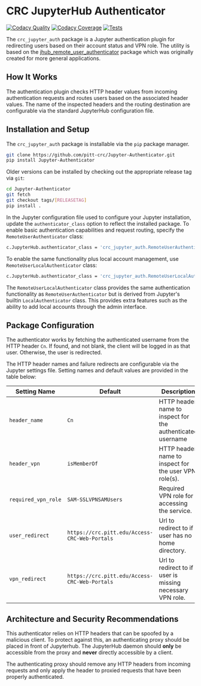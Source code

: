 # CRC JupyterHub Authenticator

[![Codacy Quality](https://app.codacy.com/project/badge/Grade/5e1a00bf8dbe4daf8275fc88ce748ea6)](https://www.codacy.com?utm_source=github.com&amp;utm_medium=referral&amp;utm_content=pitt-crc/Jupyter-Authenticator&amp;utm_campaign=Badge_Grade)
[![Codacy Coverage](https://app.codacy.com/project/badge/Coverage/5e1a00bf8dbe4daf8275fc88ce748ea6)](https://www.codacy.com/gh/pitt-crc/Jupyter-Authenticator/dashboard?utm_source=github.com&utm_medium=referral&utm_content=pitt-crc/Jupyter-Authenticator&utm_campaign=Badge_Coverage)
[![Tests](https://github.com/pitt-crc/Jupyter-Authenticator/actions/workflows/Unittests.yml/badge.svg)](https://github.com/pitt-crc/Jupyter-Authenticator/actions/workflows/Unittests.yml)

The `crc_jupyter_auth` package is a Jupyter authentication plugin for redirecting users
based on their account status and VPN role.  The utility is based on the
[jhub_remote_user_authenticator](https://github.com/cwaldbieser/jhub_remote_user_authenticator)
package which was originally created for more general applications.

## How It Works

The authentication plugin checks HTTP header values from incoming authentication
requests and routes users based on the associated header values. The name of the inspected
headers and the routing destination are configurable via the standard JupyterHub
configuration file.

## Installation and Setup

The `crc_jupyter_auth` package is installable via the `pip` package manager.

```bash
git clone https://github.com/pitt-crc/Jupyter-Authenticator.git
pip install Jupyter-Authenticator
```

Older versions can be installed by checking out the appropriate release tag via `git`:

```bash
cd Jupyter-Authenticator
git fetch
git checkout tags/[RELEASETAG]
pip install .
```

In the Jupyter configuration file used to configure your Jupyter installation,
update the `authenticator_class` option to reflect the installed package.
To enable basic authentication capabilities and request routing, specify the
`RemoteUserAuthenticator` class:

```bash
c.JupyterHub.authenticator_class = 'crc_jupyter_auth.RemoteUserAuthenticator'
```

To enable the same functionality plus local account management, use 
`RemoteUserLocalAuthenticator` class:

```bash
c.JupyterHub.authenticator_class = 'crc_jupyter_auth.RemoteUserLocalAuthenticator'
```

The `RemoteUserLocalAuthenticator` class provides the same authentication functionality
as `RemoteUserAuthenticator` but is derived from Jupyter's builtin `LocalAuthenticator` class. 
This provides extra features such as the ability to add local accounts through the admin interface.

## Package Configuration

The authenticator works by fetching the authenticated username from the HTTP header `Cn`.
If found, and not blank, the client will be logged in as that user.
Otherwise, the user is redirected.

The HTTP header names and failure redirects are configurable via the Jupyter settings file.
Setting names and default values are provided in the table below:

| Setting Name        | Default                                       | Description                                                |
|---------------------|-----------------------------------------------|------------------------------------------------------------|
| `header_name`       | `Cn`                                          | HTTP header name to inspect for the authenticated username |
| `header_vpn`        | `isMemberOf`                                  | HTTP header name to inspect for the user VPN role(s).      |
| `required_vpn_role` | `SAM-SSLVPNSAMUsers`                          | Required VPN role for accessing the service.               |
| `user_redirect`     | `https://crc.pitt.edu/Access-CRC-Web-Portals` | Url to redirect to if user has no home directory.          |
| `vpn_redirect`      | `https://crc.pitt.edu/Access-CRC-Web-Portals` | Url to redirect to if user is missing necessary VPN role.  |

## Architecture and Security Recommendations

This authenticator relies on HTTP headers that can be spoofed by a malicious client.
To protect against this, an authenticating proxy should be placed in front
of Jupyterhub. The JupyterHub daemon should **only** be accessible from the proxy
and **never** directly accessible by a client.

The authenticating proxy should remove any HTTP headers from incoming
requests and only apply the header to proxied requests
that have been properly authenticated.

